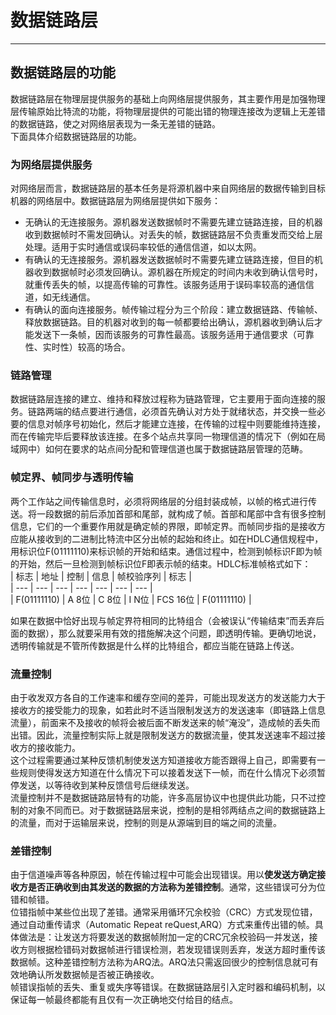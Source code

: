 # 数据链路层  
---  
## 数据链路层的功能  
数据链路层在物理层提供服务的基础上向网络层提供服务，其主要作用是加强物理层传输原始比特流的功能，将物理层提供的可能出错的物理连接改为逻辑上无差错的数据链路，使之对网络层表现为一条无差错的链路。  
下面具体介绍数据链路层的功能。  
### 为网络层提供服务  
对网络层而言，数据链路层的基本任务是将源机器中来自网络层的数据传输到目标机器的网络层中。数据链路层为网络层提供如下服务：  
+ 无确认的无连接服务。源机器发送数据帧时不需要先建立链路连接，目的机器收到数据帧时不需发回确认。对丢失的帧，数据链路层不负责重发而交给上层处理。适用于实时通信或误码率较低的通信信道，如以太网。  
+ 有确认的无连接服务。源机器发送数据帧时不需要先建立链路连接，但目的机器收到数据帧时必须发回确认。源机器在所规定的时间内未收到确认信号时，就重传丢失的帧，以提高传输的可靠性。该服务适用于误码率较高的通信信道，如无线通信。  
+ 有确认的面向连接服务。帧传输过程分为三个阶段：建立数据链路、传输帧、释放数据链路。目的机器对收到的每一帧都要给出确认，源机器收到确认后才能发送下一条帧，因而该服务的可靠性最高。该服务适用于通信要求（可靠性、实时性）较高的场合。  

### 链路管理  
数据链路层连接的建立、维持和释放过程称为链路管理，它主要用于面向连接的服务。链路两端的结点要进行通信，必须首先确认对方处于就绪状态，并交换一些必要的信息对帧序号初始化，然后才能建立连接，在传输的过程中则要能维持连接，而在传输完毕后要释放该连接。在多个站点共享同一物理信道的情况下（例如在局域网中）如何在要求的站点间分配和管理信道也属于数据链路层管理的范畴。  

### 帧定界、帧同步与透明传输  
两个工作站之间传输信息时，必须将网络层的分组封装成帧，以帧的格式进行传送。将一段数据的前后添加首部和尾部，就构成了帧。首部和尾部中含有很多控制信息，它们的一个重要作用就是确定帧的界限，即帧定界。而帧同步指的是接收方应能从接收到的二进制比特流中区分出帧的起始和终止。如在HDLC通信规程中，用标识位F(01111110)来标识帧的开始和结束。通信过程中，检测到帧标识F即为帧的开始，然后一旦检测到帧标识位F即表示帧的结束。HDLC标准帧格式如下：  
| 标志 | 地址 | 控制 | 信息 | 帧校验序列 | 标志 |  
| --- | --- | --- | --- | --- | --- | --- |  
| F(01111110) | A 8位 | C 8位 | I N位 | FCS 16位 | F(01111110) |  

如果在数据中恰好出现与帧定界符相同的比特组合（会被误认“传输结束”而丢弃后面的数据），那么就要采用有效的措施解决这个问题，即透明传输。更确切地说，透明传输就是不管所传数据是什么样的比特组合，都应当能在链路上传送。  

### 流量控制  
由于收发双方各自的工作速率和缓存空间的差异，可能出现发送方的发送能力大于接收方的接受能力的现象，如若此时不适当限制发送方的发送速率（即链路上信息流量），前面来不及接收的帧将会被后面不断发送来的帧“淹没”，造成帧的丢失而出错。因此，流量控制实际上就是限制发送方的数据流量，使其发送速率不超过接收方的接收能力。  
这个过程需要通过某种反馈机制使发送方知道接收方能否跟得上自己，即需要有一些规则使得发送方知道在什么情况下可以接着发送下一帧，而在什么情况下必须暂停发送，以等待收到某种反馈信号后继续发送。  
流量控制并不是数据链路层特有的功能，许多高层协议中也提供此功能，只不过控制的对象不同而已。对于数据链路层来说，控制的是相邻两结点之间的数据链路上的流量，而对于运输层来说，控制的则是从源端到目的端之间的流量。  

### 差错控制  
由于信道噪声等各种原因，帧在传输过程中可能会出现错误。用以**使发送方确定接收方是否正确收到由其发送的数据的方法称为差错控制**。通常，这些错误可分为位错和帧错。  
位错指帧中某些位出现了差错。通常采用循环冗余校验（CRC）方式发现位错，通过自动重传请求（Automatic Repeat reQuest,ARQ）方式来重传出错的帧。具体做法是：让发送方将要发送的数据帧附加一定的CRC冗余校验码一并发送，接收方则根据检错码对数据帧进行错误检测，若发现错误则丢弃，发送方超时重传该数据帧。这种差错控制方法称为ARQ法。ARQ法只需返回很少的控制信息就可有效地确认所发数据帧是否被正确接收。  
帧错误指帧的丢失、重复或失序等错误。在数据链路层引入定时器和编码机制，以保证每一帧最终都能有且仅有一次正确地交付给目的结点。  